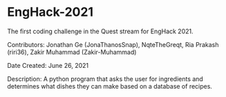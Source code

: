 # EngHack-2021
The first coding challenge in the Quest stream for EngHack 2021.

Contributors: Jonathan Ge (JonaThanosSnap), NqteTheGreqt, Ria Prakash (riri36), Zakir Muhammad (Zakir-Muhammad) 

Date Created: June 26, 2021

Description: A python program that asks the user for ingredients and determines what dishes they can make based on a database of recipes.
